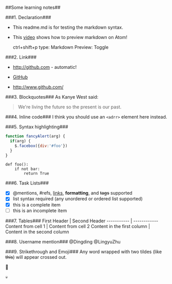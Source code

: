 ##Some learning notes##

###1. Declaration###
  * This readme.md is for testing the markdown syntax.
  
  * This [video](https://www.youtube.com/watch?v=5fZ9SlUoOqQ) shows how to preview markdown on Atom!
    
    ctrl+shift+p type: Markdown Preview: Toggle
  
###2. Link###
  * http://github.com - automatic!

  * [GitHub](http://github.com)

  * http://www.github.com/

###3. Blockquotes###
As Kanye West said:
> We're living the future so
> the present is our past.

###4. Inline code###
I think you should use an
`<adrr>` element here instead.

###5. Syntax highlighting###
```javascript
function fancyAlert(arg) {
  if(arg) {
    $.facebox({div:'#foo'})
  }
}
```
    def foo():
        if not bar:
            return True
            
###6. Task Lists###
- [x] @mentions, #refs, [links](), **formatting**, and <del>tags</del> supported
- [x] list syntax required (any unordered or ordered list supported)
- [x] this is a complete item
- [ ] this is an incomplete item

###7. Tables###
First Header | Second Header
----------- | ------------
Content from cell 1 | Content from cell 2
Content in the first column | Content in the second column

###8. Username mention###
@Dingding
@LingyuZhu

###9. Strikethrough and Emoji###
Any word wrapped with two tildes (like ~~this~~) will appear crossed out.

:whale2:

:skull:
